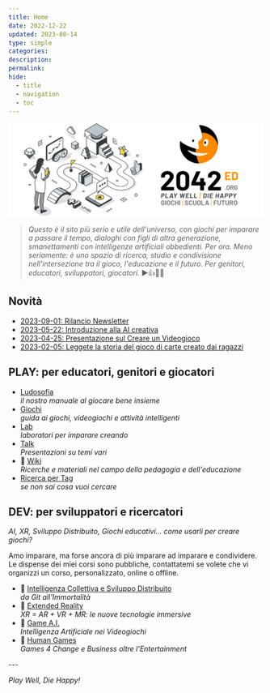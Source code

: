 ```yaml
---
title: Home
date: 2022-12-22
updated: 2023-08-14
type: simple
categories: 
description: 
permalink: 
hide:
  - title
  - navigation
  - toc
---
```

![2042 logo](assets/logo/header_2042ed.webp)

> _Questo è il sito più serio e utile dell'universo, con giochi per imparare a passare il tempo, dialoghi con figli di altra generazione, smanettamenti con intelligenze artificiali obbedienti. Per ora._
> _Meno seriamente: è uno spazio di ricerca, studio e condivisione nell'intersezione tra il gioco, l'educazione e il futuro. Per genitori, educatori, sviluppatori, giocatori._
> ▶️👍🎲😊

## Novità

- [2023-09-01: Rilancio Newsletter](https://2042.substack.com)
- [2023-05-22: Introduzione alla AI creativa](learn/talk/generative-ai-intro.md)
- [2023-04-25: Presentazione sul Creare un Videogioco](learn/talk/creare-un-videogioco.md)
- [2023-02-05: Leggete la storia del gioco di carte creato dai ragazzi](lab/jam/arkombat.md)

## PLAY: per educatori, genitori e giocatori
<div class="grid cards" markdown>

- [Ludosofia](ludosofia/index.md)  
*il nostro manuale al giocare bene insieme*  
- [Giochi](played/index.md)  
*guida ai giochi, videogiochi e attività intelligenti*  
- [Lab](lab/index.md)  
*laboratori per imparare creando*  
- [Talk](learn/talk/index.md)  
_Presentazioni su temi vari_
- 📖 [Wiki](notes/index.md)  
_Ricerche e materiali nel campo della pedagogia e dell'educazione_
- [Ricerca per Tag](played/tags.md)  
*se non sai cosa vuoi cercare*  

</div>

## DEV: per sviluppatori e ricercatori
_AI, XR, Sviluppo Distribuito, Giochi educativi... come usarli per creare giochi?_

Amo imparare, ma forse ancora di più imparare ad imparare e condividere.  
Le dispense dei miei corsi sono pubbliche, contattatemi se volete che vi organizzi un corso, personalizzato, online o offline.

<div class="grid cards" markdown>

- 📖 [Intelligenza Collettiva e Sviluppo Distribuito](learn/game-dev/ci/index.md)  
*da Git all'Immortalità*
- 📖 [Extended Reality](learn/game-dev/xr/index.md)  
*XR = AR + VR + MR: le nuove tecnologie immersive*  
- 📖 [Game A.I.](learn/game-dev/ai/index.md)  
*Intelligenza Artificiale nei Videogiochi*
- 📖 [Human Games](learn/game-dev/g4c/index.md)  
*Games 4 Change e Business oltre l’Entertainment*  

</div>
---

_Play Well, Die Happy!_
